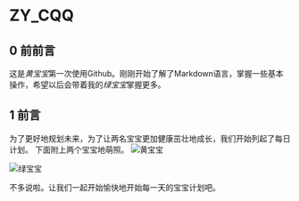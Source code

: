# ZY_CQQ
## 0 前前言  
这是*黄宝宝*第一次使用Github。刚刚开始了解了Markdown语言，掌握一些基本操作，希望以后会带着我的*绿宝宝*掌握更多。
## 1 前言
为了更好地规划未来，为了让两名宝宝更加健康茁壮地成长，我们开始列起了每日计划。
下面附上两个宝宝地萌照。
![黄宝宝](http://2t.5068.com/uploads/allimg/120727/1P04551F-3.jpg)

![绿宝宝](http://www.reocities.com/TelevisionCity/Studio/4548/dipsy.jpg)

不多说啦。让我们一起开始愉快地开始每一天的宝宝计划吧。
